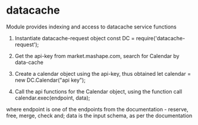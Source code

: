 # datacache
Module provides indexing and access to datacache service functions

1. Instantiate datacache-request object
const DC = require('datacache-request');

2. Get the api-key from market.mashape.com, search for Calendar by data-cache

3. Create a calendar object using the api-key, thus obtained
let calendar = new DC.Calendar("api key");  

4. Call the api functions for the Calendar object, using the function call
calendar.exec(endpoint, data);

where endpoint is one of the endpoints from the documentation - reserve, free, merge, check
and; data is the input schema, as per the documentation





